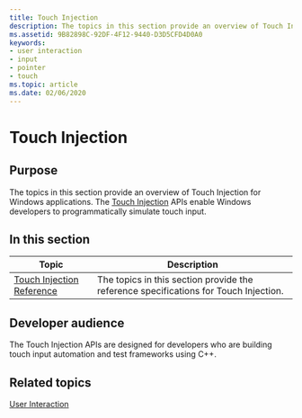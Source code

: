```yaml
---
title: Touch Injection
description: The topics in this section provide an overview of Touch Injection in Windows 8. Touch Injection enables Windows developers to programmatically simulate touch input.
ms.assetid: 9B82898C-92DF-4F12-9440-D3D5CFD4D0A0
keywords:
- user interaction
- input
- pointer
- touch
ms.topic: article
ms.date: 02/06/2020
---
```


# Touch Injection

## Purpose

The topics in this section provide an overview of Touch Injection for Windows applications. The [Touch Injection](/windows/win32/api/_input_touchinjection/) APIs enable Windows developers to programmatically simulate touch input.

## In this section

| Topic | Description |
|---|---|
| [Touch Injection Reference](touch-injection-reference.md)<br/> | The topics in this section provide the reference specifications for Touch Injection.<br/> |

## Developer audience

The Touch Injection APIs are designed for developers who are building touch input automation and test frameworks using C++.

## Related topics

[User Interaction](../user-interaction.md)
